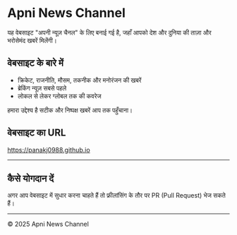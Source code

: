 # Apni News Channel

यह वेबसाइट "अपनी न्यूज़ चैनल" के लिए बनाई गई है, जहाँ आपको देश और दुनिया की ताज़ा और भरोसेमंद खबरें मिलेंगी।

## वेबसाइट के बारे में

- क्रिकेट, राजनीति, मौसम, तकनीक और मनोरंजन की खबरें
- ब्रेकिंग न्यूज़ सबसे पहले
- लोकल से लेकर ग्लोबल तक की कवरेज

हमारा उद्देश्य है सटीक और निष्पक्ष खबरें आप तक पहुँचाना।

## वेबसाइट का URL

https://panakj0988.github.io

---

## कैसे योगदान दें

अगर आप वेबसाइट में सुधार करना चाहते हैं तो फ्रीलांसिंग के तौर पर PR (Pull Request) भेज सकते हैं।

---

© 2025 Apni News Channel
